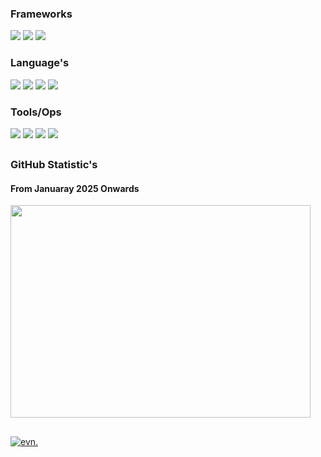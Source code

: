 <div align="left">

### Frameworks
<img src="https://img.shields.io/badge/Node.js-black?style=for-the-badge&logo=node.js">
<img src="https://img.shields.io/badge/fivem-black?style=for-the-badge&logo=fivem">
<img src="https://img.shields.io/badge/react-black?style=for-the-badge&logo=react">

### Language's
<img src="https://img.shields.io/badge/Lua-black?style=for-the-badge&logo=lua">
<img src="https://img.shields.io/badge/Javascript-black?style=for-the-badge&logo=javascript">
<img src="https://img.shields.io/badge/mysql-black?style=for-the-badge&logo=mysql">
<img src="https://img.shields.io/badge/Typescript%20(Learning)-black?style=for-the-badge&logo=typescript">

### Tools/Ops

<img src="https://img.shields.io/badge/VS%20Code%20(Insiders)-black?style=for-the-badge&logo=vscodium">
<img src="https://img.shields.io/badge/GitHub-black?style=for-the-badge&logo=github">
<img src="https://img.shields.io/badge/Digital%20Ocean-black?style=for-the-badge&logo=digitalocean">
<img src="https://img.shields.io/badge/Linux-black?style=for-the-badge&logo=linux">

##
### GitHub Statistic's
#### From Januaray 2025 Onwards

  <a>
    <img src="https://wakatime.com/badge/user/b43316f0-6cd7-4900-886c-3098f3d6dadf.svg" alt="" />
  </a>
</div>
<div align="left">
  <a>
    <img src="https://wakatime.com/share/@6oa/c777e4e2-4c96-4185-b462-30ce0a9a8e53.svg" alt="" width="480" height="340" />
  </a>


## 
<a href="https://discordapp.com/users/1041903927253286952"><img src="https://img.shields.io/badge/Contact%20Me-black?style=for-the-badge&logo=discord" alt="evn."></a>

</div>
